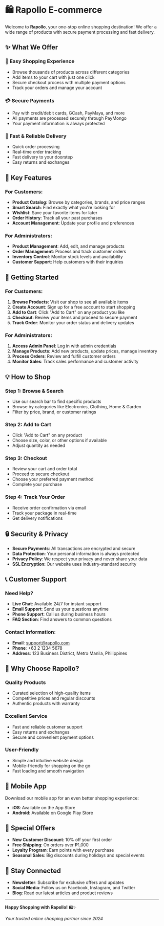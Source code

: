 # 🛍️ Rapollo E-commerce

Welcome to **Rapollo**, your one-stop online shopping destination! We offer a wide range of products with secure payment processing and fast delivery.

## ✨ What We Offer

### 🛒 **Easy Shopping Experience**
- Browse thousands of products across different categories
- Add items to your cart with just one click
- Secure checkout process with multiple payment options
- Track your orders and manage your account

### 💳 **Secure Payments**
- Pay with credit/debit cards, GCash, PayMaya, and more
- All payments are processed securely through PayMongo
- Your payment information is always protected

### 🚚 **Fast & Reliable Delivery**
- Quick order processing
- Real-time order tracking
- Fast delivery to your doorstep
- Easy returns and exchanges

## 🎯 Key Features

### **For Customers:**
- **Product Catalog**: Browse by categories, brands, and price ranges
- **Smart Search**: Find exactly what you're looking for
- **Wishlist**: Save your favorite items for later
- **Order History**: Track all your past purchases
- **Account Management**: Update your profile and preferences

### **For Administrators:**
- **Product Management**: Add, edit, and manage products
- **Order Management**: Process and track customer orders
- **Inventory Control**: Monitor stock levels and availability
- **Customer Support**: Help customers with their inquiries

## 🚀 Getting Started

### **For Customers:**
1. **Browse Products**: Visit our shop to see all available items
2. **Create Account**: Sign up for a free account to start shopping
3. **Add to Cart**: Click "Add to Cart" on any product you like
4. **Checkout**: Review your items and proceed to secure payment
5. **Track Order**: Monitor your order status and delivery updates

### **For Administrators:**
1. **Access Admin Panel**: Log in with admin credentials
2. **Manage Products**: Add new products, update prices, manage inventory
3. **Process Orders**: Review and fulfill customer orders
4. **Monitor Sales**: Track sales performance and customer activity

## 💡 How to Shop

### **Step 1: Browse & Search**
- Use our search bar to find specific products
- Browse by categories like Electronics, Clothing, Home & Garden
- Filter by price, brand, or customer ratings

### **Step 2: Add to Cart**
- Click "Add to Cart" on any product
- Choose size, color, or other options if available
- Adjust quantity as needed

### **Step 3: Checkout**
- Review your cart and order total
- Proceed to secure checkout
- Choose your preferred payment method
- Complete your purchase

### **Step 4: Track Your Order**
- Receive order confirmation via email
- Track your package in real-time
- Get delivery notifications

## 🔒 Security & Privacy

- **Secure Payments**: All transactions are encrypted and secure
- **Data Protection**: Your personal information is always protected
- **Privacy Policy**: We respect your privacy and never share your data
- **SSL Encryption**: Our website uses industry-standard security

## 📞 Customer Support

### **Need Help?**
- **Live Chat**: Available 24/7 for instant support
- **Email Support**: Send us your questions anytime
- **Phone Support**: Call us during business hours
- **FAQ Section**: Find answers to common questions

### **Contact Information:**
- **Email**: support@rapollo.com
- **Phone**: +63 2 1234 5678
- **Address**: 123 Business District, Metro Manila, Philippines

## 🌟 Why Choose Rapollo?

### **Quality Products**
- Curated selection of high-quality items
- Competitive prices and regular discounts
- Authentic products with warranty

### **Excellent Service**
- Fast and reliable customer support
- Easy returns and exchanges
- Secure and convenient payment options

### **User-Friendly**
- Simple and intuitive website design
- Mobile-friendly for shopping on the go
- Fast loading and smooth navigation

## 📱 Mobile App

Download our mobile app for an even better shopping experience:
- **iOS**: Available on the App Store
- **Android**: Available on Google Play Store

## 🎉 Special Offers

- **New Customer Discount**: 10% off your first order
- **Free Shipping**: On orders over ₱1,000
- **Loyalty Program**: Earn points with every purchase
- **Seasonal Sales**: Big discounts during holidays and special events

## 📧 Stay Connected

- **Newsletter**: Subscribe for exclusive offers and updates
- **Social Media**: Follow us on Facebook, Instagram, and Twitter
- **Blog**: Read our latest articles and product reviews

---

**Happy Shopping with Rapollo!** 🛍️✨

*Your trusted online shopping partner since 2024*